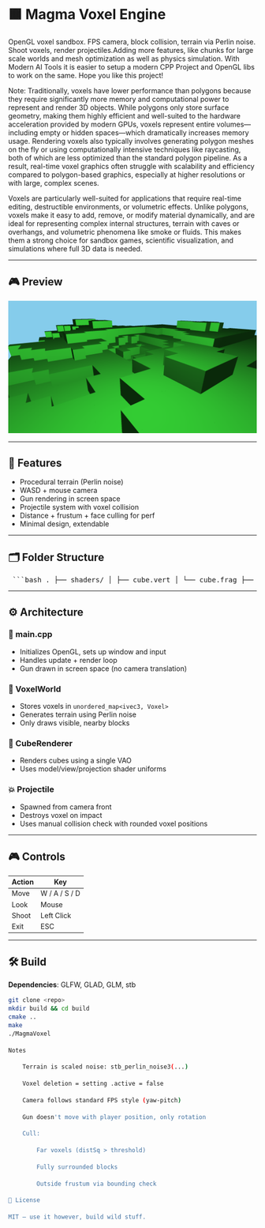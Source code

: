 # 🟫 Magma Voxel Engine

OpenGL voxel sandbox. FPS camera, block collision, terrain via Perlin noise. Shoot voxels, render projectiles.Adding more features, like chunks for large scale worlds and mesh optimization as well as physics simulation.
With Modern AI Tools it is easier to setup a modern CPP Project and OpenGL libs to work on the same. Hope you like this project!

Note:
Traditionally, voxels have lower performance than polygons because they require significantly more memory and computational power to represent and render 3D objects. While polygons only store surface geometry, making them highly efficient and well-suited to the hardware acceleration provided by modern GPUs, voxels represent entire volumes—including empty or hidden spaces—which dramatically increases memory usage. Rendering voxels also typically involves generating polygon meshes on the fly or using computationally intensive techniques like raycasting, both of which are less optimized than the standard polygon pipeline. As a result, real-time voxel graphics often struggle with scalability and efficiency compared to polygon-based graphics, especially at higher resolutions or with large, complex scenes.

Voxels are particularly well-suited for applications that require real-time editing, destructible environments, or volumetric effects. Unlike polygons, voxels make it easy to add, remove, or modify material dynamically, and are ideal for representing complex internal structures, terrain with caves or overhangs, and volumetric phenomena like smoke or fluids. This makes them a strong choice for sandbox games, scientific visualization, and simulations where full 3D data is needed.

---

## 🎮 Preview

![screenshot](pics/main_view.png)


---

## 🔧 Features

- Procedural terrain (Perlin noise)
- WASD + mouse camera
- Gun rendering in screen space
- Projectile system with voxel collision
- Distance + frustum + face culling for perf
- Minimal design, extendable

---

## 🗂️ Folder Structure

<pre> ```bash . ├── shaders/ │ ├── cube.vert │ └── cube.frag ├── pics/ │ ├── main_view.png  ├── src/ │ ├── main.cpp │ ├── camera.h │ ├── cube_renderer.h │ ├── voxel_world.h │ ├── voxel_utils.h │ ├── shader.h │ └── particle.h └── README.md ``` </pre>

---

## ⚙️ Architecture

### 🚀 main.cpp
- Initializes OpenGL, sets up window and input
- Handles update + render loop
- Gun drawn in screen space (no camera translation)

### 🧱 VoxelWorld
- Stores voxels in `unordered_map<ivec3, Voxel>`
- Generates terrain using Perlin noise
- Only draws visible, nearby blocks

### 🧊 CubeRenderer
- Renders cubes using a single VAO
- Uses model/view/projection shader uniforms



### 💥 Projectile
- Spawned from camera front
- Destroys voxel on impact
- Uses manual collision check with rounded voxel positions

---

## 🎮 Controls

| Action      | Key         |
|-------------|-------------|
| Move        | W / A / S / D |
| Look        | Mouse       |
| Shoot       | Left Click  |
| Exit        | ESC         |

---

## 🛠️ Build

**Dependencies**: GLFW, GLAD, GLM, stb

```bash
git clone <repo>
mkdir build && cd build
cmake ..
make
./MagmaVoxel

Notes

    Terrain is scaled noise: stb_perlin_noise3(...)

    Voxel deletion = setting .active = false

    Camera follows standard FPS style (yaw-pitch)

    Gun doesn't move with player position, only rotation

    Cull:

        Far voxels (distSq > threshold)

        Fully surrounded blocks

        Outside frustum via bounding check

📄 License

MIT — use it however, build wild stuff.